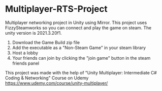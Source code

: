 # Multiplayer-RTS-Project
Multiplayer networking project in Unity using Mirror.
This project uses FizzySteamworks so you can connect and play the game on steam.
The unity version is 2021.3.20f1.

1. Download the Game Build zip file
2. Add the executable as a "Non-Steam Game" in your steam library
3. Host a lobby
4. Your friends can join by clicking the "join game" button in the steam friends panel

This project was made with the help of "Unity Multiplayer: Intermediate C# Coding & Networking" Course on Udemy
https://www.udemy.com/course/unity-multiplayer/

